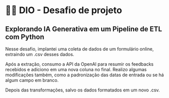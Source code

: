 # 👨‍💻 DIO - Desafio de projeto
## Explorando IA Generativa em um Pipeline de ETL com Python
Nesse desafio, implantei uma coleta de dados de um formulário online, extraindo um .csv desses dados.

Após a extração, consumo a API da OpenAI para resumir os feedbacks recebidos e adiciono em uma nova coluna no final. Realizo algumas modificações também, como a padronização das datas de entrada ou se há algum campo em branco. 

Depois das transformações, salvo os dados formatados em um novo .csv.
